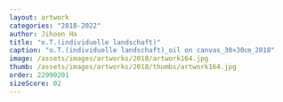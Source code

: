 ```yaml
---
layout: artwork
categories: "2018-2022"
author: Jihoon Ha
title: "o.T.(individuelle landschaft)"
caption: "o.T.(individuelle landschaft)_oil on canvas_30×30㎝_2018"
image: /assets/images/artworks/2018/artwork164.jpg
thumb: /assets/images/artworks/2018/thumbs/artwork164.jpg
order: 22990201
sizeScore: 02
---
```

